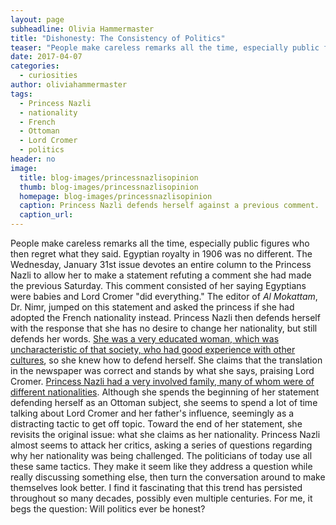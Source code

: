 ```yaml
---
layout: page
subheadline: Olivia Hammermaster
title: "Dishonesty: The Consistency of Politics"
teaser: "People make careless remarks all the time, especially public figures who then regret what they said. Egyptian royalty in 1906 was no different."
date: 2017-04-07
categories:
  - curiosities
author: oliviahammermaster
tags:
  - Princess Nazli
  - nationality
  - French
  - Ottoman
  - Lord Cromer
  - politics
header: no
image:
  title: blog-images/princessnazlisopinion
  thumb: blog-images/princessnazlisopinion
  homepage: blog-images/princessnazlisopinion
  caption: Princess Nazli defends herself against a previous comment.
  caption_url:
---
```

People make careless remarks all the time, especially public figures who then regret what they said. Egyptian royalty in 1906 was no different. The Wednesday, January 31st issue devotes an entire column to the Princess Nazli to allow her to make a statement refuting a comment she had made the previous Saturday. This comment consisted of her saying Egyptians were babies and Lord Cromer "did everything." The editor of *Al Mokattam*, Dr. Nimr, jumped on this statement and asked the princess if she had adopted the French nationality instead. Princess Nazli then defends herself with the response that she has no desire to change her nationality, but still defends her words. [She was a very educated woman, which was uncharacteristic of that society, who had good experience with other cultures](https://www.revolvy.com/topic/Princess%20Nazli%20Fazl&item_type=topic), so she knew how to defend herself. She claims that the translation in the newspaper was correct and stands by what she says, praising Lord Cromer. [Princess Nazli had a very involved family, many of whom were of different nationalities](http://www.egy.com/historica/queennazli.php). Although she spends the beginning of her statement defending herself as an Ottoman subject, she seems to spend a lot of time talking about Lord Cromer and her father's influence, seemingly as a distracting tactic to get off topic. Toward the end of her statement, she revisits the original issue: what she claims as her nationality. Princess Nazli almost seems to attack her critics, asking a series of questions regarding why her nationality was being challenged. The politicians of today use all these same tactics. They make it seem like they address a question while really discussing something else, then turn the conversation around to make themselves look better. I find it fascinating that this trend has persisted throughout so many decades, possibly even multiple centuries. For me, it begs the question: Will politics ever be honest?

